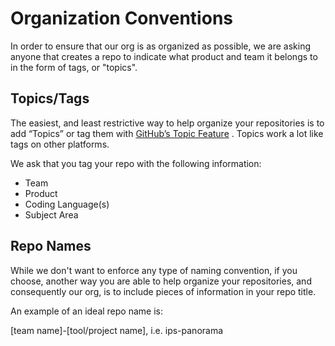 # Organization Conventions

In order to ensure that our org is as organized as possible, we are asking anyone that creates a repo to indicate what product and team it belongs to in the form of tags, or "topics".


## Topics/Tags

The easiest, and least restrictive way to help organize your repositories is to add “Topics” or tag them with [GitHub’s Topic Feature](https://help.github.com/articles/about-topics/) .  Topics work a lot like tags on other platforms. 

We ask that you tag your repo with the following information: 

- Team
- Product
- Coding Language(s)
- Subject Area


## Repo Names

While we don't want to enforce any type of naming convention, if you choose, another way you are able to help organize your repositories, and consequently our org, is to include pieces of information in your repo title.

An example of an ideal repo name is: 

[team name]-[tool/project name], i.e. ips-panorama
